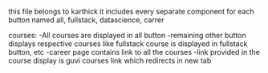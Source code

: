 this file belongs to karthick
it includes
    every separate component for each button named all, fullstack, datascience, carrer

courses:
    -All courses are displayed in all button
    -remaining other button displays respective courses like fullstack course is displayed in fullstack button, etc
    -career page contains link to all the courses
    -link provided in the course display is guvi courses link which redirects in new tab